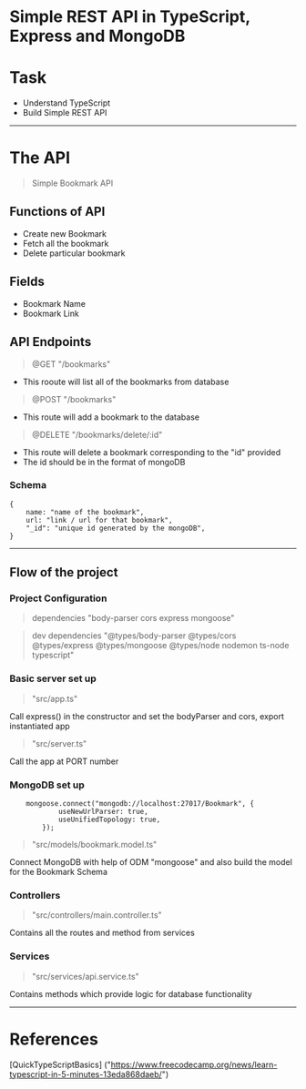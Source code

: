 # Simple REST API in TypeScript, Express and MongoDB

# Task
* Understand TypeScript 
* Build Simple REST API
___
# The API
> Simple Bookmark API
## Functions of API
* Create new Bookmark
* Fetch all the bookmark
* Delete particular bookmark
## Fields
* Bookmark Name
* Bookmark Link
## API Endpoints
> @GET "/bookmarks"

* This rooute will list all of the bookmarks from database

> @POST "/bookmarks"

* This route will add a bookmark to the database

> @DELETE "/bookmarks/delete/:id"

* This route will delete a bookmark corresponding to the "id" provided
* The id should be in the format of mongoDB

### Schema
```nodejs
{
    name: "name of the bookmark",
    url: "link / url for that bookmark",
    "_id": "unique id generated by the mongoDB",
}
```
___

## Flow of the project

### Project Configuration
> dependencies "body-parser cors express mongoose"

> dev dependencies "@types/body-parser @types/cors @types/express @types/mongoose @types/node nodemon ts-node typescript"

### Basic server set up
> "src/app.ts"

Call express() in the constructor and set the bodyParser and cors, export instantiated app

> "src/server.ts"

Call the app at PORT number

### MongoDB set up
```nodejs
    mongoose.connect("mongodb://localhost:27017/Bookmark", {
            useNewUrlParser: true,
            useUnifiedTopology: true,
        });
```
> "src/models/bookmark.model.ts"

Connect MongoDB with help of ODM "mongoose" and also build the model for the Bookmark Schema

### Controllers 
> "src/controllers/main.controller.ts"

Contains all the routes and method from services

### Services
> "src/services/api.service.ts"

Contains methods which provide logic for database functionality
___

# References
[QuickTypeScriptBasics] ("https://www.freecodecamp.org/news/learn-typescript-in-5-minutes-13eda868daeb/")